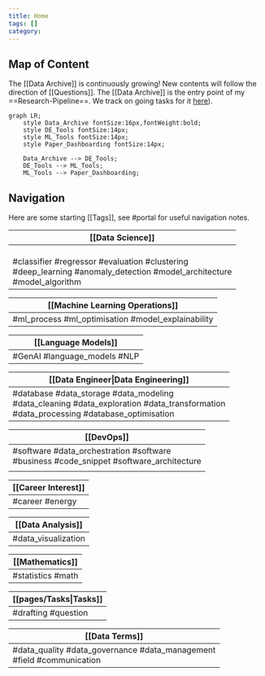 ```yaml
---
title: Home
tags: []
category:
---
```

## Map of Content

The [[Data Archive]] is continuously growing! New contents will follow the direction of [[Questions]]. The [[Data Archive]] is the entry point of my ==Research-Pipeline==. We track on going tasks for it [here](https://docs.google.com/spreadsheets/d/1PMMFXlFfYjfba5VZQBVGcdtpXVQjPfDAL_MnDBobR1Y/edit?gid=0#gid=0)).

```mermaid
graph LR;
    style Data_Archive fontSize:16px,fontWeight:bold;
    style DE_Tools fontSize:14px;
    style ML_Tools fontSize:14px;
    style Paper_Dashboarding fontSize:14px;

    Data_Archive --> DE_Tools;
    DE_Tools --> ML_Tools;
    ML_Tools --> Paper_Dashboarding;
```

## Navigation

Here are some starting [[Tags]], see  #portal for useful navigation notes.

| [[Data Science]]                                                                                                                      |
| ------------------------------------------------------------------------------------------------------------------------------------- |
| <br>#classifier #regressor #evaluation #clustering<br> #deep_learning #anomaly_detection #model_architecture<br> #model_algorithm<br> |

| [[Machine Learning Operations]]                                                                                                                                    |
| ------------------------------------------------------------------------------------------------------------------------------------------------------------------ |
| #ml_process #ml_optimisation #model_explainability<br>                                                                                                             |

| [[Language Models]]                                                                                                     |
| ----------------------------------------------------------------------------------------------------------------------- |
| #GenAI #language_models #NLP<br>                                                                                        |

| [[Data Engineer\|Data Engineering]]                                                                                                                |
| -------------------------------------------------------------------------------------------------------------------------------------------------- |
| #database #data_storage  #data_modeling<br>#data_cleaning #data_exploration  #data_transformation <br>#data_processing #database_optimisation <br> |

| [[DevOps]]                                                                                      |
| ----------------------------------------------------------------------------------------------- |
| #software  #data_orchestration #software <br>#business #code_snippet #software_architecture<br> |
|                                                                                                 |

| [[Career Interest]]<br>                                                                             |
| --------------------------------------------------------------------------------------------------- |
| #career #energy                                                                                     |

| [[Data Analysis]]<br>                                                                               |
| --------------------------------------------------------------------------------------------------- |
| #data_visualization                                                                                 |

| [[Mathematics]]<br>                                                                                 |
| --------------------------------------------------------------------------------------------------- |
| #statistics #math                                                                                   |

| [[pages/Tasks\|Tasks]]<br>                                                                          |
| --------------------------------------------------------------------------------------------------- |
| #drafting #question                                                                                 |

| [[Data Terms]]                                                                |
| ----------------------------------------------------------------------------- |
| #data_quality #data_governance #data_management <br>#field #communication<br> |
